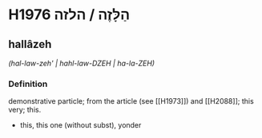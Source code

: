 # H1976 הַלָּזֶה / הלזה

## hallâzeh

_(hal-law-zeh' | hahl-law-DZEH | ha-la-ZEH)_

### Definition

demonstrative particle; from the article (see [[H1973]]) and [[H2088]]; this very; this.

- this, this one (without subst), yonder
